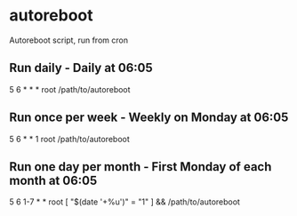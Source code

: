 # autoreboot
Autoreboot script, run from cron

## Run daily - Daily at 06:05

5 6 * * * root /path/to/autoreboot

## Run once per week - Weekly on Monday at 06:05

5 6 * * 1 root /path/to/autoreboot

## Run one day per month - First Monday of each month at 06:05

5 6 1-7 * * root [ "$(date '+\%u')" = "1" ] && /path/to/autoreboot
